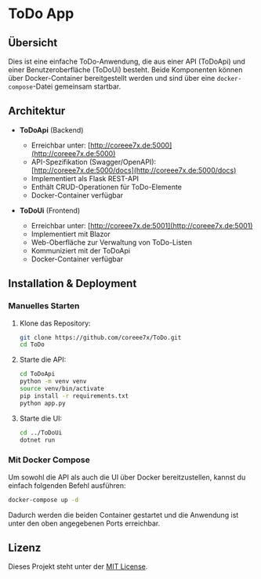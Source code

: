 # ToDo App

## Übersicht

Dies ist eine einfache ToDo-Anwendung, die aus einer API (ToDoApi) und einer Benutzeroberfläche (ToDoUi) besteht. Beide Komponenten können über Docker-Container bereitgestellt werden und sind über eine `docker-compose`-Datei gemeinsam startbar.

## Architektur

- **ToDoApi** (Backend)

  - Erreichbar unter: [http://coreee7x.de:5000](http://coreee7x.de:5000)
  - API-Spezifikation (Swagger/OpenAPI): [http://coreee7x.de:5000/docs](http://coreee7x.de:5000/docs)
  - Implementiert als Flask REST-API
  - Enthält CRUD-Operationen für ToDo-Elemente
  - Docker-Container verfügbar

- **ToDoUi** (Frontend)
  - Erreichbar unter: [http://coreee7x.de:5001](http://coreee7x.de:5001)
  - Implementiert mit Blazor
  - Web-Oberfläche zur Verwaltung von ToDo-Listen
  - Kommuniziert mit der ToDoApi
  - Docker-Container verfügbar

## Installation & Deployment

### Manuelles Starten

1. Klone das Repository:
   ```bash
   git clone https://github.com/coreee7x/ToDo.git
   cd ToDo
   ```
2. Starte die API:
   ```bash
   cd ToDoApi
   python -m venv venv
   source venv/bin/activate
   pip install -r requirements.txt
   python app.py
   ```
3. Starte die UI:
   ```bash
   cd ../ToDoUi
   dotnet run
   ```

### Mit Docker Compose

Um sowohl die API als auch die UI über Docker bereitzustellen, kannst du einfach folgenden Befehl ausführen:

```bash
docker-compose up -d
```

Dadurch werden die beiden Container gestartet und die Anwendung ist unter den oben angegebenen Ports erreichbar.

## Lizenz

Dieses Projekt steht unter der [MIT License](LICENSE).

